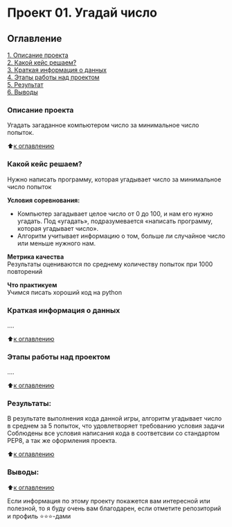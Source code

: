 # Проект 01. Угадай число

## Оглавление  
[1. Описание проекта](https://github.com/AlekseyBurchik/Data_Science/blob/main/Project_01)  
[2. Какой кейс решаем?](https://github.com/AlekseyBurchik/Data_Science/blob/main/Project_01)  
[3. Краткая информация о данных](https://github.com/AlekseyBurchik/Data_Science/blob/main/Project_01)  
[4. Этапы работы над проектом](https://github.com/AlekseyBurchik/Data_Science/blob/main/Project_01)  
[5. Результат](https://github.com/AlekseyBurchik/Data_Science/blob/main/Project_01)    
[6. Выводы](https://github.com/AlekseyBurchik/Data_Science/blob/main/Project_01) 

### Описание проекта    
Угадать загаданное компьютером число за минимальное число попыток.

:arrow_up:[к оглавлению](https://github.com/AlekseyBurchik/Data_Science/blob/main/Project_01)


### Какой кейс решаем?    
Нужно написать программу, которая угадывает число за минимальное число попыток

**Условия соревнования:**  
- Компьютер загадывает целое число от 0 до 100, и нам его нужно угадать. Под «угадать», подразумевается «написать программу, которая угадывает число».
- Алгоритм учитывает информацию о том, больше ли случайное число или меньше нужного нам.

**Метрика качества**     
Результаты оцениваются по среднему количеству попыток при 1000 повторений

**Что практикуем**     
Учимся писать хороший код на python


### Краткая информация о данных
....
  
:arrow_up:[к оглавлению](https://github.com/AlekseyBurchik/Data_Science/blob/main/Project_01)


### Этапы работы над проектом  
....

:arrow_up:[к оглавлению](https://github.com/AlekseyBurchik/Data_Science/blob/main/Project_01)


### Результаты:  
В результате выполнения кода данной игры, алгоритм угадывает число в среднем за 5 попыток, что удовлетворяет требованию условия задачи
Соблюдены все условия написания кода в соответсвии со стандартом PEP8, а так же оформления проекта. 

:arrow_up:[к оглавлению](https://github.com/AlekseyBurchik/Data_Science/blob/main/Project_01)


### Выводы:  


:arrow_up:[к оглавлению](https://github.com/AlekseyBurchik/Data_Science/blob/main/Project_01)


Если информация по этому проекту покажется вам интересной или полезной, то я буду очень вам благодарен, если отметите репозиторий и профиль ⭐️⭐️⭐️-дами
